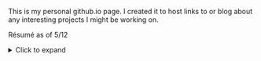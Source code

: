 This is my personal github.io page. I created it to host links to or blog about any interesting projects I might be working on.

Résumé as of 5/12
<details>
    <summary> Click to expand </summary>
    <p>
        <img src ="./images/Resume.png" />
    </p>
</details>
